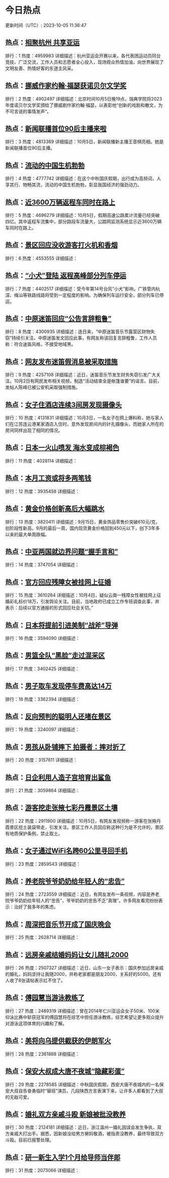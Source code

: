 # 今日热点

更新时间（UTC）: 2023-10-05 11:36:47

## 热点：[相聚杭州 共享亚运](https://cn.bing.com/search?q=相聚杭州共享亚运)
排行：1
热度：4959983
详细描述：杭州亚运会开赛以来，各代表团运动员同台竞技、广泛交流，工作人员和志愿者全心投入，现场观众热情加油，向世界展现了文明友善、热情好客的东道主风采。

## 热点：[挪威作家约翰·福瑟获诺贝尔文学奖](https://cn.bing.com/search?q=挪威作家约翰·福瑟获诺贝尔文学奖)
排行：2
热度：4902497
详细描述：北京时间10月5日晚19点，瑞典学院将2023年度诺贝尔文学奖颁给了挪威剧作家约翰·福瑟，以表彰他“创新的戏剧和散文，为不可言说的事情发声”。

## 热点：[新闻联播首位90后主播来啦](https://cn.bing.com/search?q=新闻联播首位90后主播来啦)
排行：3
热度：4813369
详细描述：10月5日，新闻联播新主播王音棋亮相。她是新闻联播首位90后主播。

## 热点：[流动的中国生机勃勃](https://cn.bing.com/search?q=流动的中国生机勃勃)
排行：4
热度：4777742
详细描述：在这个中秋国庆假期，出行成为高频词，人享其行、物畅其流，流动的中国生机勃勃，彰显我国经济的强劲动力。

## 热点：[近3600万辆返程车同时在路上](https://cn.bing.com/search?q=近3600万辆返程车同时在路上)
排行：5
热度：4696279
详细描述：10月5日，假期高速公路累计流量已经突破四亿。其中返程车流集中，部分路段车流量大，公路网监测系统显示近3600万辆车同时在路上。

## 热点：[景区回应没收游客打火机和香烟](https://cn.bing.com/search?q=景区回应没收游客打火机和香烟)
排行：6
热度：4553555
详细描述：

## 热点：[“小犬”登陆 返程高峰部分列车停运](https://cn.bing.com/search?q=“小犬”登陆返程高峰部分列车停运)
排行：7
热度：4402517
详细描述：受今年第14号台风“小犬”影响，广铁管内杭深、梅汕等铁路线路将受到一定程度的影响。为确保列车运行安全，部分列车已停运。

## 热点：[中原迷笛回应“公告言辞粗鲁”](https://cn.bing.com/search?q=中原迷笛回应“公告言辞粗鲁”)
排行：8
热度：4300935
详细描述：连日来，“中原迷笛音乐节露营区财物失窃”持续引关注。中原迷笛发文回应此事，有网友称该回复言辞粗鲁，工作人员称：符合迷笛风格，不接受地域黑。

## 热点：[网友发布迷笛假消息被采取措施](https://cn.bing.com/search?q=网友发布迷笛假消息被采取措施)
排行：9
热度：4257108
详细描述：近日，迷笛音乐节发生财务失窃引发广大关注。10月2日有网民发布相关视频，制造“活动结束全是帐篷谁要”的谣言。目前，发帖人陈峰已被公安机采取强制措施。

## 热点：[女子住酒店连续3间房发现摄像头](https://cn.bing.com/search?q=女子住酒店连续3间房发现摄像头)
排行：10
热度：4131831
详细描述：10月3日，一名女子在网上爆料称，她与家人们在江苏连云港某家酒店入住时，意外发现房间内的针孔摄像头，而她家人所在的房间同样出现了相同的情况。

## 热点：[日本一火山喷发 海水变成棕褐色](https://cn.bing.com/search?q=日本一火山喷发海水变成棕褐色)
排行：11
热度：4028114
详细描述：

## 热点：[本月工资或将多两笔钱](https://cn.bing.com/search?q=本月工资或将多两笔钱)
排行：12
热度：3935458
详细描述：

## 热点：[黄金价格创新高后大幅跳水](https://cn.bing.com/search?q=黄金价格创新高后大幅跳水)
排行：13
热度：3820411
详细描述：9月15日，黄金饰品零售价突破610元/克，创阶段性新高。9月的最后一周，国内现货黄金价格回到450元以下，创下3年多以来的最大单周跌幅。

## 热点：[中亚两国就边界问题“握手言和”](https://cn.bing.com/search?q=中亚两国就边界问题“握手言和”)
排行：14
热度：3747054
详细描述：

## 热点：[官方回应残障女被挂网上征婚](https://cn.bing.com/search?q=官方回应残障女被挂网上征婚)
排行：15
热度：3610284
详细描述：10月4日，疑似云南一残障女性被挂网上征婚彩礼标价18万，引发舆论关注。目前，当地政府已成立工作专班调查此事，并表示：后续以官方通报的形式回应社会关切。”

## 热点：[日本将提前引进美制“战斧”导弹](https://cn.bing.com/search?q=日本将提前引进美制“战斧”导弹)
排行：16
热度：3594090
详细描述：

## 热点：[男篮全队“黑脸”走过混采区](https://cn.bing.com/search?q=男篮全队“黑脸”走过混采区)
排行：17
热度：3402425
详细描述：

## 热点：[男子取车发现停车费高达14万](https://cn.bing.com/search?q=男子取车发现停车费高达14万)
排行：18
热度：3362394
详细描述：

## 热点：[反向预判的聪明人还堵在景区](https://cn.bing.com/search?q=反向预判的聪明人还堵在景区)
排行：19
热度：3240097
详细描述：

## 热点：[男孩从卧铺摔下 拍摄者：摔对折了](https://cn.bing.com/search?q=男孩从卧铺摔下拍摄者：摔对折了)
排行：20
热度：3157611
详细描述：

## 热点：[日企利用人造子宫培育出鲨鱼](https://cn.bing.com/search?q=日企利用人造子宫培育出鲨鱼)
排行：21
热度：3059864
详细描述：

## 热点：[游客挖走张掖七彩丹霞景区土壤](https://cn.bing.com/search?q=游客挖走张掖七彩丹霞景区土壤)
排行：22
热度：2911900
详细描述：10月5日，有网友发视频称一游客在张掖丹霞景区挖土装袋带走，引发关注。景区工作人员回应称这种行为是不允许的，景区有地质保护条例，禁止取土。

## 热点：[女子通过WiFi名跨60公里寻回手机](https://cn.bing.com/search?q=女子通过WiFi名跨60公里寻回手机)
排行：23
热度：2859543
详细描述：

## 热点：[养老院爷爷奶奶给年轻人的“忠告”](https://cn.bing.com/search?q=养老院爷爷奶奶给年轻人的“忠告”)
排行：24
热度：2723559
详细描述：近日，有网友发布一条视频，内容是养老院爷爷奶奶给年轻人的“忠告”，爷爷奶奶的忠告不乏“真理”。许多网友看完纷纷表示：治好了我多年的焦虑。

## 热点：[周深把音乐节开成了国庆晚会](https://cn.bing.com/search?q=周深把音乐节开成了国庆晚会)
排行：25
热度：2628714
详细描述：

## 热点：[远房亲戚结婚妈妈让女儿随礼2000](https://cn.bing.com/search?q=远房亲戚结婚妈妈让女儿随礼2000)
排行：26
热度：2507327
详细描述：近日，山东一女子表示：国庆参加远房亲戚的婚礼，妈妈坚持让我随2000，并称老家都是朋友2000，关系好的5000。还有人收了8张请帖表示扛不住了。

## 热点：[傅园慧当游泳教练了](https://cn.bing.com/search?q=傅园慧当游泳教练了)
排行：27
热度：2489319
详细描述：曾在2014年仁川亚运会女子50米、100米仰泳比赛中斩获冠军的傅园慧将在综艺中担任游泳教练，综艺希望让更多观众提升对游泳这项体育的兴趣和了解。

## 热点：[美将向乌提供截获的伊朗军火](https://cn.bing.com/search?q=美将向乌提供截获的伊朗军火)
排行：28
热度：2361888
详细描述：

## 热点：[保安大叔成大唐不夜城“隐藏彩蛋”](https://cn.bing.com/search?q=保安大叔成大唐不夜城“隐藏彩蛋”)
排行：29
热度：2278585
详细描述：中秋国庆假期，西安大唐不夜城内的一名保安大叔自告奋勇临时“替班”演员，几段陕西方言表演下来，让许多人都看到了大叔的无敌可爱。

## 热点：[婚礼双方亲戚斗殴 新娘被批没教养](https://cn.bing.com/search?q=婚礼双方亲戚斗殴新娘被批没教养)
排行：30
热度：2124181
详细描述：近日，浙江温州一婚礼因误会发生争执，双方亲戚大打出手。据悉，因新娘没给男方舅妈敬酒，被指责没教养，最终导致双方斗殴。目前已报警处理。

## 热点：[研一新生入学1个月给导师当伴郎](https://cn.bing.com/search?q=研一新生入学1个月给导师当伴郎)
排行：31
热度：2073066
详细描述：


